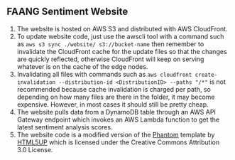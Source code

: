 ## FAANG Sentiment Website

1. The website is hosted on AWS S3 and distributed with AWS CloudFront.
2. To update website code, just use the awscli tool with a command such as `aws s3 sync ./website/ s3://bucket-name` then remember to invalidate the CloudFront cache for the update files so that the changes are quickly reflected, otherwise CloudFront will keep on serving whatever is on the cache of the edge nodes. 
3. Invalidating all files with commands such as `aws cloudfront create-invalidation --distribution-id <DistributionID> --paths "/*"` is not recommended because cache invalidation is charged per path, so depending on how many files are there in the folder, it may become expensive. However, in most cases it should still be pretty cheap.
4. The website pulls data from a DynamoDB table through an AWS API Gateway endpoint which invokes an AWS Lambda function to get the latest sentiment analysis scores.
5. The website code is a modified version of the [Phantom](https://html5up.net/phantom) template by [HTML5UP](https://html5up.net/) which is licensed under the Creative Commons Attribution 3.0 License.